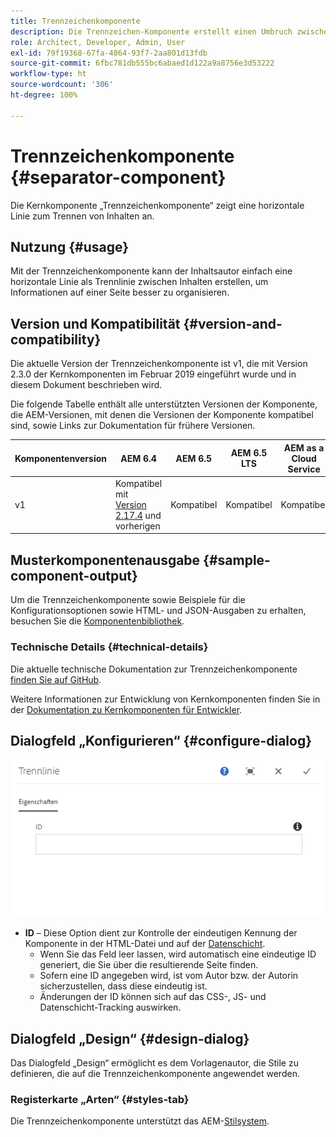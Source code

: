 ```yaml
---
title: Trennzeichenkomponente
description: Die Trennzeichen-Komponente erstellt einen Umbruch zwischen Komponenten auf einer Seite
role: Architect, Developer, Admin, User
exl-id: 79f19368-67fa-4864-93f7-2aa801d13fdb
source-git-commit: 6fbc781db555bc6abaed1d122a9a8756e3d53222
workflow-type: ht
source-wordcount: '306'
ht-degree: 100%

---
```


# Trennzeichenkomponente {#separator-component}

Die Kernkomponente „Trennzeichenkomponente“ zeigt eine horizontale Linie zum Trennen von Inhalten an.

## Nutzung {#usage}

Mit der Trennzeichenkomponente kann der Inhaltsautor einfach eine horizontale Linie als Trennlinie zwischen Inhalten erstellen, um Informationen auf einer Seite besser zu organisieren.

## Version und Kompatibilität {#version-and-compatibility}

Die aktuelle Version der Trennzeichenkomponente ist v1, die mit Version 2.3.0 der Kernkomponenten im Februar 2019 eingeführt wurde und in diesem Dokument beschrieben wird.

Die folgende Tabelle enthält alle unterstützten Versionen der Komponente, die AEM-Versionen, mit denen die Versionen der Komponente kompatibel sind, sowie Links zur Dokumentation für frühere Versionen.

| Komponentenversion | AEM 6.4 | AEM 6.5 | AEM 6.5 LTS | AEM as a Cloud Service |
|---|---|---|---|---|
| v1 | Kompatibel mit<br>[Version 2.17.4](/help/versions.md) und vorherigen | Kompatibel | Kompatibel | Kompatibel |

## Musterkomponentenausgabe {#sample-component-output}

Um die Trennzeichenkomponente sowie Beispiele für die Konfigurationsoptionen sowie HTML- und JSON-Ausgaben zu erhalten, besuchen Sie die [Komponentenbibliothek](https://adobe.com/go/aem_cmp_library_separator_de).

### Technische Details {#technical-details}

Die aktuelle technische Dokumentation zur Trennzeichenkomponente [finden Sie auf GitHub](https://adobe.com/go/aem_cmp_tech_separator_v1_de).

Weitere Informationen zur Entwicklung von Kernkomponenten finden Sie in der [Dokumentation zu Kernkomponenten für Entwickler](/help/developing/overview.md).

## Dialogfeld „Konfigurieren“ {#configure-dialog}

![Dialogfeld „Bearbeiten“ der Trennzeichenkomponente](/help/assets/separator-edit.png)

* **ID** – Diese Option dient zur Kontrolle der eindeutigen Kennung der Komponente in der HTML-Datei und auf der [Datenschicht](/help/developing/data-layer/overview.md).
   * Wenn Sie das Feld leer lassen, wird automatisch eine eindeutige ID generiert, die Sie über die resultierende Seite finden.
   * Sofern eine ID angegeben wird, ist vom Autor bzw. der Autorin sicherzustellen, dass diese eindeutig ist.
   * Änderungen der ID können sich auf das CSS-, JS- und Datenschicht-Tracking auswirken.

## Dialogfeld „Design“ {#design-dialog}

Das Dialogfeld „Design“ ermöglicht es dem Vorlagenautor, die Stile zu definieren, die auf die Trennzeichenkomponente angewendet werden.

### Registerkarte „Arten“ {#styles-tab}

Die Trennzeichenkomponente unterstützt das AEM-[Stilsystem](/help/get-started/authoring.md#component-styling).
